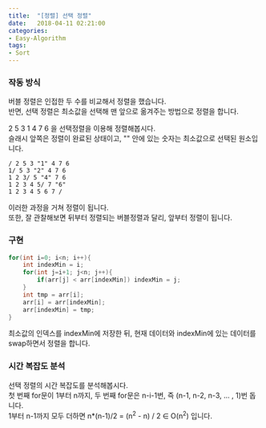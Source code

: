 ```yaml
---
title:  "[정렬] 선택 정렬"
date:   2018-04-11 02:21:00
categories:
- Easy-Algorithm
tags:
- Sort
---
```


### 작동 방식
버블 정렬은 인접한 두 수를 비교해서 정렬을 했습니다.<br>
반면, 선택 정렬은 최소값을 선택해 맨 앞으로 옮겨주는 방법으로 정렬을 합니다.

2 5 3 1 4 7 6 을 선택정렬을 이용해 정렬해봅시다.<br>
슬래시 앞쪽은 정렬이 완료된 상태이고, "" 안에 있는 숫자는 최소값으로 선택된 원소입니다.
```
/ 2 5 3 "1" 4 7 6
1/ 5 3 "2" 4 7 6
1 2 3/ 5 "4" 7 6
1 2 3 4 5/ 7 "6"
1 2 3 4 5 6 7 /
```
이러한 과정을 거쳐 정렬이 됩니다.<br>
또한, 잘 관찰해보면 뒤부터 정렬되는 버블정렬과 달리, 앞부터 정렬이 됩니다.

### 구현
```cpp
for(int i=0; i<n; i++){
    int indexMin = i;
    for(int j=i+1; j<n; j++){
        if(arr[j] < arr[indexMin]) indexMin = j;
    }
    int tmp = arr[i];
    arr[i] = arr[indexMin];
    arr[indexMin] = tmp;
}
```
최소값의 인덱스를 indexMin에 저장한 뒤, 현재 데이터와 indexMin에 있는 데이터를 swap하면서 정렬을 합니다.

### 시간 복잡도 분석
선택 정렬의 시간 복잡도를 분석해봅시다.<br>
첫 번째 for문이 1부터 n까지, 두 번째 for문은 n-i-1번, 즉 (n-1, n-2, n-3, ... , 1)번 돕니다.<br>
1부터 n-1까지 모두 더하면 n*(n-1)/2 = (n<sup>2</sup> - n) / 2 ∈ O(n<sup>2</sup>) 입니다.
